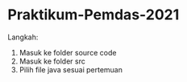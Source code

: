 # Praktikum-Pemdas-2021
Langkah:
1. Masuk ke folder source code
2. Masuk ke folder src
3. Pilih file java sesuai pertemuan
